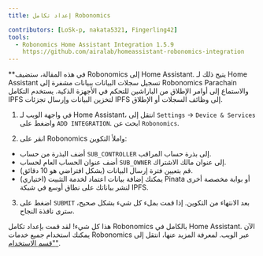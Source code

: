 ```yaml
---
title: إعداد تكامل Robonomics

contributors: [LoSk-p, nakata5321, Fingerling42]
tools:
  - Robonomics Home Assistant Integration 1.5.9
    https://github.com/airalab/homeassistant-robonomics-integration
---
```


**في هذه المقالة، ستضيف Robonomics إلى Home Assistant. يتيح ذلك لـ Home Assistant تسجيل سجلات البيانات ببيانات مشفرة إلى Robonomics Parachain والاستماع إلى أوامر الإطلاق من الباراشين للتحكم في الأجهزة الذكية. يستخدم التكامل IPFS لتخزين البيانات وإرسال تجزئات IPFS إلى وظائف السجلات أو الإطلاق.

<robo-wiki-video autoplay loop controls :videos="[{src: 'QmQp66J943zbF6iFdkKQpBikSbm9jV9La25bivKd7cz6fD', type:'mp4'}]" />

1. في واجهة الويب لـ Home Assistant، انتقل إلى `Settings` -> `Device & Services` واضغط على `ADD INTEGRATION`. ابحث عن `Robonomics`.

2. انقر على Robonomics واملأ التكوين: 

- أضف البذرة من حساب `SUB_CONTROLLER` إلى بذرة حساب المراقب.
- أضف عنوان الحساب العام لحساب `SUB_OWNER` إلى عنوان مالك الاشتراك.
- قم بتعيين فترة إرسال البيانات (بشكل افتراضي هو 10 دقائق).
- (اختياري) يمكنك إضافة بيانات اعتماد لخدمة التثبيت Pinata أو بوابة مخصصة أخرى لنشر بياناتك على نطاق أوسع في شبكة IPFS.

3. اضغط على `SUBMIT` بعد الانتهاء من التكوين. إذا قمت بملء كل شيء بشكل صحيح، سترى نافذة النجاح.

هذا كل شيء! لقد قمت بإعداد تكامل Robonomics بالكامل في Home Assistant. الآن يمكنك استخدام جميع 
خدمات Robonomics عبر الويب. لمعرفة المزيد عنها، انتقل إلى ["قسم الاستخدام"](/docs/global-administration).

